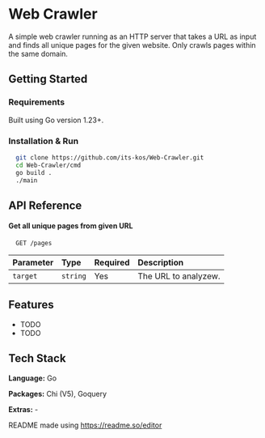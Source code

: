 
# Web Crawler

A simple web crawler running as an HTTP server that takes a URL as input and finds all unique pages for the given website. Only crawls pages within the same domain.


## Getting Started

### Requirements
Built using Go version 1.23+.

### Installation & Run
```bash
  git clone https://github.com/its-kos/Web-Crawler.git
  cd Web-Crawler/cmd
  go build .
  ./main
```
    
## API Reference

#### Get all unique pages from given URL

```http
  GET /pages
```

| Parameter | Type     | Required  | Description                |
| :-------- | :------- | :-------- |:------------------------- |
| `target`  | `string`  | Yes      | The URL to analyzew. |

## Features

- TODO
- TODO


## Tech Stack

**Language:** Go

**Packages:** Chi (V5), Goquery

**Extras:** -


README made using https://readme.so/editor